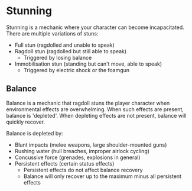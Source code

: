 # Stunning
Stunning is a mechanic where your character can become incapacitated. There are multiple variations of stuns:
- Full stun (ragdolled and unable to speak)
- Ragdoll stun (ragdolled but still able to speak)
    - Triggered by losing balance
- Immobilisation stun (standing but can't move, able to speak)
    - Triggered by electric shock or the foamgun

## Balance
Balance is a mechanic that ragdoll stuns the player character when environmental effects are overwhelming. When such effects are present, balance is 'depleted'. When depleting effects are not present, balance will quickly recover.

Balance is depleted by:
- Blunt impacts (melee weapons, large shoulder-mounted guns)
- Rushing water (hull breaches, improper airlock cycling)
- Concussive force (grenades, explosions in general)
- Persistent effects (certain status effects)
    - Persistent effects do not affect balance recovery
    - Balance will only recover up to the maximum minus all persistent effects
